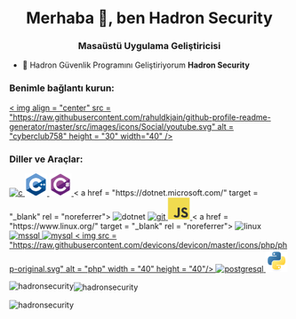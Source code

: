 <h1 align="center">Merhaba 👋, ben Hadron Security</h1>
<h3 align="center">Masaüstü Uygulama Geliştiricisi</h3>

- 🔭 Hadron Güvenlik Programını Geliştiriyorum **Hadron Security**

<h3 align="left">Benimle bağlantı kurun:</h3>
<p align="left">
<a href="https://www.youtube.com/c/cyberclub758" target="blank">< img align = "center" src = "https://raw.githubusercontent.com/rahuldkjain/github-profile-readme-generator/master/src/images/icons/Social/youtube.svg" alt = "cyberclub758" height = "30" width="40" /></a>
</p>

<h3 align="left">Diller ve Araçlar:</h3>
<p align = "left"> <a href = "https://www.cprogramming.com/" target = "_blank" rel = "noreferrer"> <img src = "https://raw.githubusercontent.com/ devicons/devicon/master/icons/c/c-original.svg" alt = "c" width = "40" height = "40"/> </a> <a href = "https://www.w3schools. com/cpp/" target = "_blank" rel = "noreferrer"> <img src = "https://raw.githubusercontent.com/devicons/devicon/master/icons/cplusplus/cplusplus-original.svg" alt = " cplusplus" width = "40" height = "40"/> </a> <a href = "https://www.w3schools.com/cs/" target = "_blank" rel = "noreferrer"> <img src ="https://raw.githubusercontent.com/devicons/devicon/master/icons/csharp/csharp-original.svg" alt = "csharp" width = "40" height = "40"/> </a> < a href = "https://dotnet.microsoft.com/" target = "_blank" rel = "noreferrer"> <img src = "https://raw.githubusercontent.com/devicons/devicon/master/icons/dot -net/dot-net-original-wordmark.svg" alt = "dotnet" width = "40" height = "40"/> </a> <a href = "https://git-scm.com/" target = "_blank" rel = "noreferrer"> <img src = "https://www.vectorlogo.zone/logos/git-scm/git-scm-icon.svg" alt = "git" width = "40" height = "40"/> </a> <a href = "https://developer.mozilla.org/en-US/docs/Web/JavaScript" target = "_blank" rel = "noreferrer"> <img src ="https://raw.githubusercontent.com/devicons/devicon/master/icons/javascript/javascript-original.svg" alt = "javascript" width = "40" height = "40"/> </a> < a href = "https://www.linux.org/" target = "_blank" rel = "noreferrer"> <img src = "https://raw.githubusercontent.com/devicons/devicon/master/icons/linux /linux-original.svg" alt = "linux" width = "40" height = "40"/> </a> <a href = "https://www.microsoft.com/en-us/sql-server " target = "_blank" rel = "noreferrer"> <img src = "https://www.svgrepo.com/show/303229/microsoft-sql-server-logo.svg" alt = "mssql" width = "40 " height = "40"/> </a> <a href = "https://www.mysql.com/" target = "_blank" rel = "noreferrer"> <img src = "https://raw. githubusercontent.com/devicons/devicon/master/icons/mysql/mysql-original-wordmark.svg" alt = "mysql" width = "40" height = "40"/> </a> <a href = "https://www.php.net" target = "_blank" rel = "noreferrer"> < img src = "https://raw.githubusercontent.com/devicons/devicon/master/icons/php/php-original.svg" alt = "php" width = "40" height = "40"/> </a > <a href = "https://www.postgresql.org" target = "_blank" rel = "noreferrer"> <img src = "https://raw.githubusercontent.com/devicons/devicon/master/icons/ postgresql/postgresql-original-wordmark.svg" alt = "postgresql" width = "40" height = "40"/> </a> <a href = "https://www.python.org" target = "_blank " rel = "noreferrer"> <img src = "https://raw.githubusercontent.com/devicons/devicon/master/icons/python/python-original.svg" alt = "python" width = "40" yükseklik = "40"/> </a> </p>

<p><img align = "left" src = "https://github-readme-stats.vercel.app/api/top-langs?username=hadronsecurity&show_icons=true&locale=en&layout=compact" alt = "hadronsecurity" /> </p>

<p> <img align="center" src="https://github-readme-stats.vercel.app/api?username=hadronsecurity&show_icons=true&title_color=100f0f&text_color=050505&bg_color=0a0a0a&locale=en" alt ="hadronsecurity" /></p>

<p><img align = "center" src = "https://github-readme-streak-stats.herokuapp.com/?user=hadronsecurity&theme=default" alt = "hadronsecurity " /></p>
